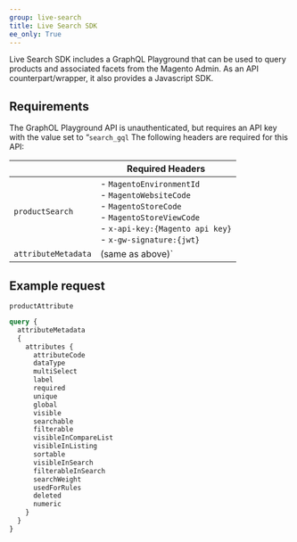 ```yaml
---
group: live-search
title: Live Search SDK
ee_only: True
---
```


Live Search SDK includes a GraphQL Playground that can be used to query products and associated facets from the Magento Admin. As an API counterpart/wrapper, it also provides a Javascript SDK.

## Requirements

The GraphOL Playground API is unauthenticated, but requires an API key with the value set to “`search_gql` The following headers are required for this API:

||**Required Headers**
|---|---|
|`productSearch`| - `MagentoEnvironmentId`<br />- `MagentoWebsiteCode`<br />- `MagentoStoreCode`<br />- `MagentoStoreViewCode`<br />- `x-api-key:{Magento api key}`<br />- `x-gw-signature:{jwt}`|
|`attributeMetadata`| (same as above)`|

## Example request

`productAttribute`

```graphql
query {
  attributeMetadata
  {
    attributes {
      attributeCode
      dataType
      multiSelect
      label
      required
      unique
      global
      visible
      searchable
      filterable
      visibleInCompareList
      visibleInListing
      sortable
      visibleInSearch
      filterableInSearch
      searchWeight
      usedForRules
      deleted
      numeric
    }
  }
}
```
